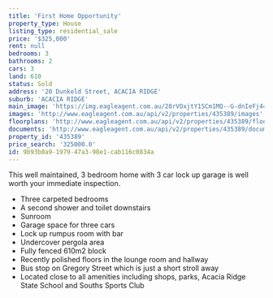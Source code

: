 ```yaml
---
title: 'First Home Opportunity'
property_type: House
listing_type: residential_sale
price: '$325,000'
rent: null
bedrooms: 3
bathrooms: 2
cars: 3
land: 610
status: Sold
address: '20 Dunkeld Street, ACACIA RIDGE'
suburb: 'ACACIA RIDGE'
main_image: 'https://img.eagleagent.com.au/28rVOxjtY1SCm1MQ--G-dnIeFj4=/1280x854/smart/https://s3-us-west-2.amazonaws.com/eagleagent-orig/images/6824041/115089487-image-M.jpg'
images: 'http://www.eagleagent.com.au/api/v2/properties/435389/images'
floorplans: 'http://www.eagleagent.com.au/api/v2/properties/435389/floorplans'
documents: 'http://www.eagleagent.com.au/api/v2/properties/435389/documents'
property_id: '435389'
price_search: '325000.0'
id: 9b93b0a9-1979-47a3-98e1-cab116c0834a
---
```

This well maintained, 3 bedroom home with 3 car lock up garage is well worth your immediate inspection.

*  Three carpeted bedrooms
*  A second shower and toilet downstairs
*  Sunroom
*  Garage space for three cars
*  Lock up rumpus room with bar
*  Undercover pergola area
*  Fully fenced 610m2 block
*  Recently polished floors in the lounge room and hallway
*  Bus stop on Gregory Street which is just a short stroll away
*  Located close to all amenities including shops, parks, Acacia Ridge State School and Souths Sports Club